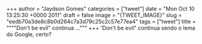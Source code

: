 
+++
author = "Jaydson Gomes"
categories = ["tweet"]
date = "Mon Oct 10 13:25:30 +0000 2011"
draft = false
image = "{TWEET_IMAGE}"
slug = "eedb70a3de8c8b0d264c7a3d79c25c2c57e77ea4"
tags = ["tweet"]
title = """"Don't be evil" continua ..."""
+++
'Don't be evil" continua sendo o lema do Google, certo?
